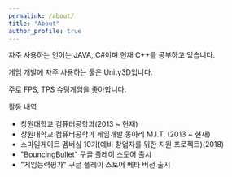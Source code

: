 ```yaml
---
permalink: /about/
title: "About"
author_profile: true
---
```


자주 사용하는 언어는 JAVA, C#이며 현재 C++를 공부하고 있습니다.

게임 개발에 자주 사용하는 툴은 Unity3D입니다.

주로 FPS, TPS 슈팅게임을 좋아합니다.

활동 내역
- 창원대학교 컴퓨터공학과(2013 ~ 현재)
- 창원대학교 컴퓨터공학과 게임개발 동아리 M.I.T. (2013 ~ 현재)
- 스마일게이트 멤버십 10기(예비 창업자를 위한 지원 프로젝트)(2018)
- "BouncingBullet" 구글 플레이 스토어 출시
- "게임능력평가" 구글 플레이 스토어 베타 버전 출시
